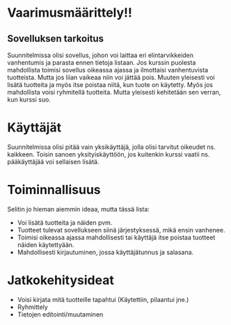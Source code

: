 # Vaarimusmäärittely!!


## Sovelluksen tarkoitus

Suunnitelmissa olisi sovellus, johon voi laittaa eri elintarvikkeiden vanhentumis ja parasta ennen tietoja listaan. Jos kurssin puolesta mahdollista toimisi sovellus oikeassa ajassa ja ilmottaisi vanhentuvista tuotteista. Mutta jos liian vaikeaa niin voi jättää pois. Muuten yleisesti voi lisätä tuotteita ja myös itse poistaa niitä, kun tuote on käytetty. Myös jos mahdollista voisi ryhmitellä tuotteita. Mutta yleisesti kehitetään sen verran, kun kurssi suo.

# Käyttäjät

Suunnitelmissa olisi pitää vain yksikäyttäjä, jolla olisi tarvitut oikeudet ns. kaikkeen. Toisin sanoen yksityiskäyttöön, jos kuitenkin kurssi vaatii ns. pääkäyttäjää voi sellaisen lisätä.

# Toiminnallisuus

Selitin jo hieman aiemmin ideaa, mutta tässä lista:

- Voi lisätä tuotteita ja näiden pvm.
- Tuotteet tulevat sovellukseen siinä järjestyksessä, mikä ensin vanhenee.
- Toimisi oikeassa ajassa mahdollisesti tai käyttäjä itse poistaa tuotteet näiden käytettyään.
- Mahdollisesti kirjautuminen, jossa käyttäjätunnus ja salasana.

# Jatkokehitysideat

- Voisi kirjata mitä tuotteille tapahtui (Käytettiin, pilaantui jne.)
- Ryhmittely
- Tietojen editointi/muutaminen
